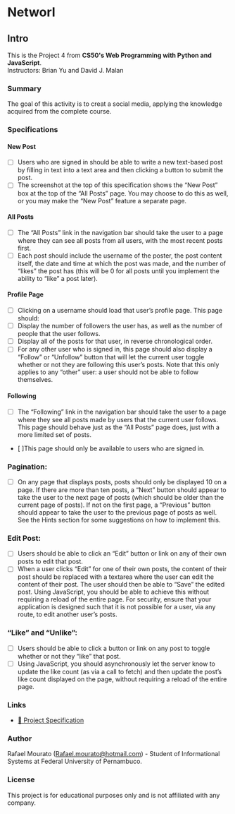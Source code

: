 # Networl

## Intro

This is the Project 4 from **CS50's Web Programming with Python and JavaScript**.  
Instructors: Brian Yu and David J. Malan

### Summary

The goal of this activity is to creat a social media, applying the knowledge acquired from the complete course.

### Specifications

#### New Post
- [ ] Users who are signed in should be able to write a new text-based post by filling in text into a text area and then clicking a button to submit the post.
- [ ] The screenshot at the top of this specification shows the “New Post” box at the top of the “All Posts” page. You may choose to do this as well, or you may make the “New Post” feature a separate page.
#### All Posts
- [ ] The “All Posts” link in the navigation bar should take the user to a page where they can see all posts from all users, with the most recent posts first.
- [ ] Each post should include the username of the poster, the post content itself, the date and time at which the post was made, and the number of “likes” the post has (this will be 0 for all posts until you implement the ability to “like” a post later).
#### Profile Page
- [ ] Clicking on a username should load that user’s profile page. This page should: 
- [ ] Display the number of followers the user has, as well as the number of people that the user follows.
- [ ] Display all of the posts for that user, in reverse chronological order.
- [ ] For any other user who is signed in, this page should also display a “Follow” or “Unfollow” button that will let the current user toggle whether or not they are following this user’s posts. Note that this only applies to any “other” user: a user should not be able to follow themselves.
#### Following
- [ ] The “Following” link in the navigation bar should take the user to a page where they see all posts made by users that the current user follows.
This page should behave just as the “All Posts” page does, just with a more limited set of posts.
- [ ]This page should only be available to users who are signed in.
### Pagination: 
- [ ] On any page that displays posts, posts should only be displayed 10 on a page. If there are more than ten posts, a “Next” button should appear to take the user to the next page of posts (which should be older than the current page of posts). If not on the first page, a “Previous” button should appear to take the user to the previous page of posts as well. See the Hints section for some suggestions on how to implement this.
### Edit Post: 
- [ ] Users should be able to click an “Edit” button or link on any of their own posts to edit that post.
- [ ] When a user clicks “Edit” for one of their own posts, the content of their post should be replaced with a textarea where the user can edit the content of their post.
The user should then be able to “Save” the edited post. Using JavaScript, you should be able to achieve this without requiring a reload of the entire page.
For security, ensure that your application is designed such that it is not possible for a user, via any route, to edit another user’s posts.
### “Like” and “Unlike”: 
- [ ] Users should be able to click a button or link on any post to toggle whether or not they “like” that post.
- [ ] Using JavaScript, you should asynchronously let the server know to update the like count (as via a call to fetch) and then update the post’s like count displayed on the page, without requiring a reload of the entire page.

### Links

- [🔗 Project Specification](https://cs50.harvard.edu/web/projects/4/network/)  


### Author
Rafael Mourato (Rafael.mourato@hotmail.com) - Student of Informational Systems at Federal University of Pernambuco.

### License
This project is for educational purposes only and is not affiliated with any company.